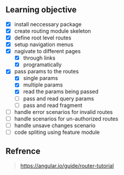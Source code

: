 ## Learning objective
- [x] install neccessary package
- [x] create routing module skeleton
- [x] define root level routes
- [x] setup navigation menus
- [x] nagivate to different pages
  - [x] through links
  - [x] programatically
- [x] pass params to the routes
  - [x] single params
  - [x] multiple params
  - [x] read the params being passed
  - [ ] pass and read query params
  - [ ] pass and read fragment
- [ ] handle error scenarios for invalid routes
- [ ] handle scenarios for un-authorized routes
- [ ] handle unsave changes scenario
- [ ] code spliting using feature module

## Refrence
> https://angular.io/guide/router-tutorial
